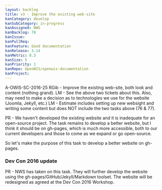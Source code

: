 ```yaml
---
layout: backlog
title: v3 - Improve the existing web-site
kanCategory: develop
kanSubCategory: in-progress
kanAssigned: NWS
kanBacklog: 78
kanIssue:
kanPullReq:
kanFeature: Good documentation
kanRelease: 3.14
kanMetric: 8.3
kanSize: 5
kanPriority: 1
kanRepo: OpenWIS/openwis-documentation
kanProject:
---
```

A-OWIS-SC-2016-25 RGib - Improve the existing web-site, both look and content (nothing grand). LM - See the above two tickets about this. Also, may need to make a decision as to technologies we use for the website (Joomla, Jekyll, etc.) LM - Estimate includes setting up new websight and writing some content but does NOT include the two tasks above (76 & 77).

PR - We haven't developed the existing website and it is inadequate for an open-source project.  The task remains to develop a better website, but I think it should be on gh-pages, which is much more accessible, both to our current developers and those to come as we expand or go open-source.

So let's make the purpose of this task to develop a better website on gh-pages.

### Dev Con 2016 update

PR - NWS has taken on this task.  They will further develop the website using the gh-pages/GitHub/Jekyll/Markdown toolset.  The website will be redesigned as agreed at the Dev Con 2016 Workshop.
